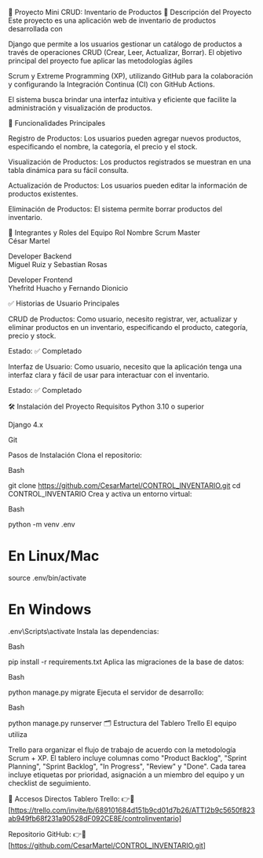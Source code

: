 🛒 Proyecto Mini CRUD: Inventario de Productos
📌 Descripción del Proyecto
Este proyecto es una aplicación web de inventario de productos desarrollada con 

Django que permite a los usuarios gestionar un catálogo de productos a través de operaciones CRUD (Crear, Leer, Actualizar, Borrar). El objetivo principal del proyecto fue aplicar las metodologías ágiles 



Scrum y Extreme Programming (XP), utilizando GitHub para la colaboración y configurando la Integración Continua (CI) con GitHub Actions.


El sistema busca brindar una interfaz intuitiva y eficiente que facilite la administración y visualización de productos.

🔧 Funcionalidades Principales

Registro de Productos: Los usuarios pueden agregar nuevos productos, especificando el nombre, la categoría, el precio y el stock.



Visualización de Productos: Los productos registrados se muestran en una tabla dinámica para su fácil consulta.


Actualización de Productos: Los usuarios pueden editar la información de productos existentes.


Eliminación de Productos: El sistema permite borrar productos del inventario.

👥 Integrantes y Roles del Equipo
Rol	Nombre
Scrum Master	
César Martel 

Developer Backend	
Miguel Ruiz y Sebastian Rosas 

Developer Frontend	
Yhefritd Huacho y Fernando Dionicio 

✅ Historias de Usuario Principales

CRUD de Productos: Como usuario, necesito registrar, ver, actualizar y eliminar productos en un inventario, especificando el producto, categoría, precio y stock.


Estado: ✅ Completado


Interfaz de Usuario: Como usuario, necesito que la aplicación tenga una interfaz clara y fácil de usar para interactuar con el inventario.

Estado: ✅ Completado

🛠️ Instalación del Proyecto
Requisitos
Python 3.10 o superior

Django 4.x

Git

Pasos de Instalación
Clona el repositorio:

Bash

git clone https://github.com/CesarMartel/CONTROL_INVENTARIO.git
cd CONTROL_INVENTARIO
Crea y activa un entorno virtual:

Bash

python -m venv .env
# En Linux/Mac
source .env/bin/activate
# En Windows
.env\Scripts\activate
Instala las dependencias:

Bash

pip install -r requirements.txt
Aplica las migraciones de la base de datos:

Bash

python manage.py migrate
Ejecuta el servidor de desarrollo:

Bash

python manage.py runserver
🗂️ Estructura del Tablero Trello
El equipo utiliza 

Trello para organizar el flujo de trabajo de acuerdo con la metodología Scrum + XP. El tablero incluye columnas como "Product Backlog", "Sprint Planning", "Sprint Backlog", "In Progress", "Review" y "Done". Cada tarea incluye etiquetas por prioridad, asignación a un miembro del equipo y un checklist de seguimiento.

🔗 Accesos Directos
Tablero Trello: 👉🔗 [https://trello.com/invite/b/689101684d151b9cd01d7b26/ATTI2b9c5650f823ab949fb68f231a90528dF092CE8E/controlinventario]

Repositorio GitHub: 👉🔗 [https://github.com/CesarMartel/CONTROL_INVENTARIO.git]

